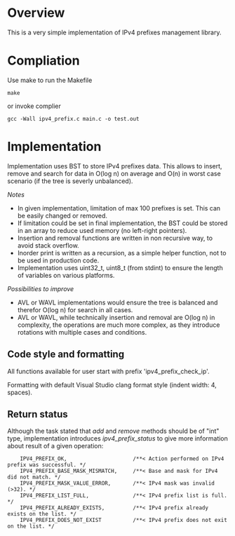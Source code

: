 # Overview
This is a very simple implementation of IPv4 prefixes management library.

# Compliation
Use make to run the Makefile
```
make
```
or invoke complier
```
gcc -Wall ipv4_prefix.c main.c -o test.out
```

# Implementation
Implementation uses BST to store IPv4 prefixes data.
This allows to insert, remove and search for data in O(log n) on average and O(n) in worst case scenario (if the tree is severly unbalanced).

*Notes*
- In given implementation, limitation of max 100 prefixes is set. This can be easily changed or removed.
- If limitation could be set in final implementation, the BST could be stored in an array to reduce used memory (no left-right pointers).
- Insertion and removal functions are written in non recursive way, to avoid stack overflow.
- Inorder print is written as a recursion, as a simple helper function, not to be used in production code.
- Implementation uses uint32_t, uint8_t (from stdint) to ensure the length of variables on various platforms.

*Possibilities to improve*
- AVL or WAVL implementations would ensure the tree is balanced and therefor O(log n) for search in all cases.
- AVL or WAVL, while technically insertion and removal are O(log n) in complexity, the operations are much more complex, as they introduce rotations with multiple cases and conditions.

## Code style and formatting
All functions available for user start with prefix 'ipv4_prefix_check_ip'.

Formatting with default Visual Studio clang format style (indent width: 4, spaces).


## Return status
Although the task stated that *add* and *remove* methods should be of "int" type, implementation introduces *ipv4_prefix_status* to give more information about result of a given operation:
```
    IPV4_PREFIX_OK,                     /**< Action performed on IPv4 prefix was successful. */
    IPV4_PREFIX_BASE_MASK_MISMATCH,     /**< Base and mask for IPv4 did not match. */
    IPV4_PREFIX_MASK_VALUE_ERROR,       /**< IPv4 mask was invalid (>32). */
    IPV4_PREFIX_LIST_FULL,              /**< IPv4 prefix list is full. */
    IPV4_PREFIX_ALREADY_EXISTS,         /**< IPv4 prefix already exists on the list. */
    IPV4_PREFIX_DOES_NOT_EXIST          /**< IPv4 prefix does not exit on the list. */
```